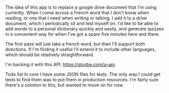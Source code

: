 The idea of this app is to replace a google drive document that I'm using currently. When I come across a French word that I don't know when reading, or one that I need when writing or talking, I add it to a drive document, which I periodically sit and test myself on. I'd like to be able to add words to a personal dictionary quickly and easily, and generate quizzes in a convenient way for when I've got a spare five minutes here and there.

The first pass will just take a french word, but then I'll support both directions. If I'm finding it useful I'll extend it to include other languages, which should be relatively straightforward. 

I'm backing it with this API: https://glosbe.com/a-api.

Todo list
In core I have some JSON files for tests. The only way I could get tests to find them was to put them in production resources. I'm fairly sure there's a solution to this, but wanted to move on for now.
